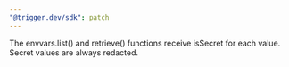 ```yaml
---
"@trigger.dev/sdk": patch
---
```


The envvars.list() and retrieve() functions receive isSecret for each value. Secret values are always redacted.

